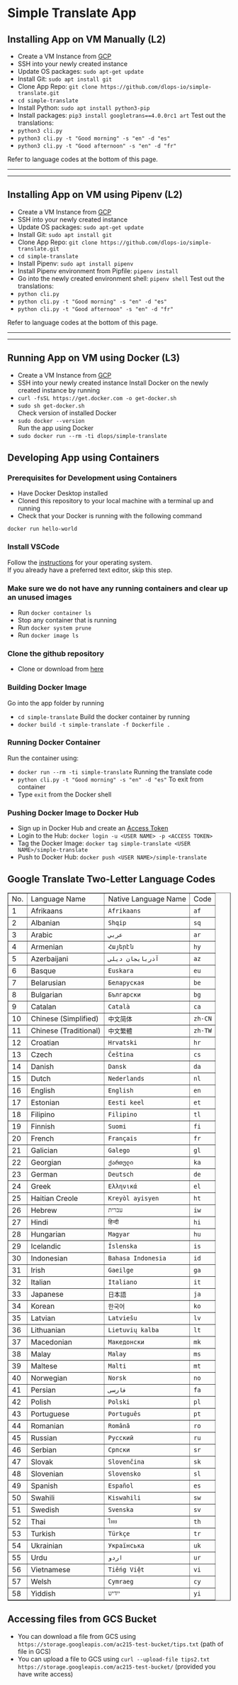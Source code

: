 # Simple Translate App

## Installing App on VM Manually (L2)
* Create a VM Instance from [GCP](https://console.cloud.google.com/compute/instances)
* SSH into your newly created instance
* Update OS packages: `sudo apt-get update`
* Install Git: `sudo apt install git`
* Clone App Repo: `git clone https://github.com/dlops-io/simple-translate.git`
* `cd simple-translate`
* Install Python: `sudo apt install python3-pip`
* Install packages: `pip3 install googletrans==4.0.0rc1 art`
Test out the translations:
* `python3 cli.py`
* `python3 cli.py -t "Good morning" -s "en" -d "es"`
* `python3 cli.py -t "Good afternoon" -s "en" -d "fr"`

Refer to language codes at the bottom of this page.

---
---

## Installing App on VM using Pipenv (L2)
* Create a VM Instance from [GCP](https://console.cloud.google.com/compute/instances)
* SSH into your newly created instance
* Update OS packages: `sudo apt-get update`
* Install Git: `sudo apt install git`
* Clone App Repo: `git clone https://github.com/dlops-io/simple-translate.git`
* `cd simple-translate`
* Install Pipenv: `sudo apt install pipenv`
* Install Pipenv environment from Pipfile: `pipenv install`
* Go into the newly created environment shell: `pipenv shell`
Test out the translations:
* `python cli.py`
* `python cli.py -t "Good morning" -s "en" -d "es"`
* `python cli.py -t "Good afternoon" -s "en" -d "fr"`

Refer to language codes at the bottom of this page.

---
---


## Running App on VM using Docker (L3)

* Create a VM Instance from [GCP](https://console.cloud.google.com/compute/instances)
* SSH into your newly created instance
Install Docker on the newly created instance by running
* `curl -fsSL https://get.docker.com -o get-docker.sh`
* `sudo sh get-docker.sh`  
Check version of installed Docker
* `sudo docker --version`  
Run the app using Docker
* `sudo docker run --rm -ti dlops/simple-translate`

## Developing App using Containers

### Prerequisites for Development using Containers
* Have Docker Desktop installed
* Cloned this repository to your local machine with a terminal up and running
* Check that your Docker is running with the following command

`docker run hello-world`


### Install VSCode  
Follow the [instructions](https://code.visualstudio.com/download) for your operating system.  
If you already have a preferred text editor, skip this step.  

### Make sure we do not have any running containers and clear up an unused images
* Run `docker container ls`
* Stop any container that is running
* Run `docker system prune`
* Run `docker image ls`

### Clone the github repository
- Clone or download from [here](https://github.com/dlops-io/simple-translate)

### Building Docker Image
Go into the app folder by running
* `cd simple-translate`
Build the docker container by running
* `docker build -t simple-translate -f Dockerfile .`

### Running Docker Container
Run the container using:
* `docker run --rm -ti simple-translate`
Running the translate code
* `python cli.py -t "Good morning" -s "en" -d "es"`
To exit from container
* Type `exit` from the Docker shell

### Pushing Docker Image to Docker Hub
* Sign up in Docker Hub and create an [Access Token](https://hub.docker.com/settings/security)
* Login to the Hub: `docker login -u <USER NAME> -p <ACCESS TOKEN>`
* Tag the Docker Image: `docker tag simple-translate <USER NAME>/simple-translate`
* Push to Docker Hub: `docker push <USER NAME>/simple-translate`


## Google Translate Two-Letter Language Codes
<table border="1">
<tbody>
<tr><td>No.</td><td>Language Name</td><td>Native Language Name</td><td>Code</td></tr>
<tr><td>1</td><td>Afrikaans</td><td><code>Afrikaans</code></td><td><code>af</code></td></tr>
<tr><td>2</td><td>Albanian</td><td><code>Shqip</code></td><td><code>sq</code></td></tr>
<tr><td>3</td><td>Arabic</td><td><code>عربي</code></td><td><code>ar</code></td></tr>
<tr><td>4</td><td>Armenian</td><td><code>Հայերէն</code></td><td><code>hy</code></td></tr>
<tr><td>5</td><td>Azerbaijani</td><td><code>آذربایجان دیلی</code></td><td><code>az</code></td></tr>
<tr><td>6</td><td>Basque</td><td><code>Euskara</code></td><td><code>eu</code></td></tr>
<tr><td>7</td><td>Belarusian</td><td><code>Беларуская</code></td><td><code>be</code></td></tr>
<tr><td>8</td><td>Bulgarian</td><td><code>Български</code></td><td><code>bg</code></td></tr>
<tr><td>9</td><td>Catalan</td><td><code>Català</code></td><td><code>ca</code></td></tr>
<tr><td>10</td><td>Chinese (Simplified)</td><td><code>中文简体</code></td><td><code>zh-CN</code></td></tr>
<tr><td>11</td><td>Chinese (Traditional)</td><td><code>中文繁體</code></td><td><code>zh-TW</code></td></tr>
<tr><td>12</td><td>Croatian</td><td><code>Hrvatski</code></td><td><code>hr</code></td></tr>
<tr><td>13</td><td>Czech</td><td><code>Čeština</code></td><td><code>cs</code></td></tr>
<tr><td>14</td><td>Danish</td><td><code>Dansk</code></td><td><code>da</code></td></tr>
<tr><td>15</td><td>Dutch</td><td><code>Nederlands</code></td><td><code>nl</code></td></tr>
<tr><td>16</td><td>English</td><td><code>English</code></td><td><code>en</code></td></tr>
<tr><td>17</td><td>Estonian</td><td><code>Eesti keel</code></td><td><code>et</code></td></tr>
<tr><td>18</td><td>Filipino</td><td><code>Filipino</code></td><td><code>tl</code></td></tr>
<tr><td>19</td><td>Finnish</td><td><code>Suomi</code></td><td><code>fi</code></td></tr>
<tr><td>20</td><td>French</td><td><code>Français</code></td><td><code>fr</code></td></tr>
<tr><td>21</td><td>Galician</td><td><code>Galego</code></td><td><code>gl</code></td></tr>
<tr><td>22</td><td>Georgian</td><td><code>ქართული</code></td><td><code>ka</code></td></tr>
<tr><td>23</td><td>German</td><td><code>Deutsch</code></td><td><code>de</code></td></tr>
<tr><td>24</td><td>Greek</td><td><code>Ελληνικά</code></td><td><code>el</code></td></tr>
<tr><td>25</td><td>Haitian Creole</td><td><code>Kreyòl ayisyen</code></td><td><code>ht</code></td></tr>
<tr><td>26</td><td>Hebrew</td><td><code>עברית</code></td><td><code>iw</code></td></tr>
<tr><td>27</td><td>Hindi</td><td><code>हिन्दी</code></td><td><code>hi</code></td></tr>
<tr><td>28</td><td>Hungarian</td><td><code>Magyar</code></td><td><code>hu</code></td></tr>
<tr><td>29</td><td>Icelandic</td><td><code>Íslenska</code></td><td><code>is</code></td></tr>
<tr><td>30</td><td>Indonesian</td><td><code>Bahasa Indonesia</code></td><td><code>id</code></td></tr>
<tr><td>31</td><td>Irish</td><td><code>Gaeilge</code></td><td><code>ga</code></td></tr>
<tr><td>32</td><td>Italian</td><td><code>Italiano</code></td><td><code>it</code></td></tr>
<tr><td>33</td><td>Japanese</td><td><code>日本語</code></td><td><code>ja</code></td></tr>
<tr><td>34</td><td>Korean</td><td><code>한국어</code></td><td><code>ko</code></td></tr>
<tr><td>35</td><td>Latvian</td><td><code>Latviešu</code></td><td><code>lv</code></td></tr>
<tr><td>36</td><td>Lithuanian</td><td><code>Lietuvių kalba</code></td><td><code>lt</code></td></tr>
<tr><td>37</td><td>Macedonian</td><td><code>Македонски</code></td><td><code>mk</code></td></tr>
<tr><td>38</td><td>Malay</td><td><code>Malay</code></td><td><code>ms</code></td></tr>
<tr><td>39</td><td>Maltese</td><td><code>Malti</code></td><td><code>mt</code></td></tr>
<tr><td>40</td><td>Norwegian</td><td><code>Norsk</code></td><td><code>no</code></td></tr>
<tr><td>41</td><td>Persian</td><td><code>فارسی</code></td><td><code>fa</code></td></tr>
<tr><td>42</td><td>Polish</td><td><code>Polski</code></td><td><code>pl</code></td></tr>
<tr><td>43</td><td>Portuguese</td><td><code>Português</code></td><td><code>pt</code></td></tr>
<tr><td>44</td><td>Romanian</td><td><code>Română</code></td><td><code>ro</code></td></tr>
<tr><td>45</td><td>Russian</td><td><code>Русский</code></td><td><code>ru</code></td></tr>
<tr><td>46</td><td>Serbian</td><td><code>Српски</code></td><td><code>sr</code></td></tr>
<tr><td>47</td><td>Slovak</td><td><code>Slovenčina</code></td><td><code>sk</code></td></tr>
<tr><td>48</td><td>Slovenian</td><td><code>Slovensko</code></td><td><code>sl</code></td></tr>
<tr><td>49</td><td>Spanish</td><td><code>Español</code></td><td><code>es</code></td></tr>
<tr><td>50</td><td>Swahili</td><td><code>Kiswahili</code></td><td><code>sw</code></td></tr>
<tr><td>51</td><td>Swedish</td><td><code>Svenska</code></td><td><code>sv</code></td></tr>
<tr><td>52</td><td>Thai</td><td><code>ไทย</code></td><td><code>th</code></td></tr>
<tr><td>53</td><td>Turkish</td><td><code>Türkçe</code></td><td><code>tr</code></td></tr>
<tr><td>54</td><td>Ukrainian</td><td><code>Українська</code></td><td><code>uk</code></td></tr>
<tr><td>55</td><td>Urdu</td><td><code>اردو</code></td><td><code>ur</code></td></tr>
<tr><td>56</td><td>Vietnamese</td><td><code>Tiếng Việt</code></td><td><code>vi</code></td></tr>
<tr><td>57</td><td>Welsh</td><td><code>Cymraeg</code></td><td><code>cy</code></td></tr>
<tr><td>58</td><td>Yiddish</td><td><code>ייִדיש</code></td><td><code>yi</code></td></tr>
</tbody>
</table>



## Accessing files from GCS Bucket
* You can download a file from GCS using `https://storage.googleapis.com/ac215-test-bucket/tips.txt` (path of file in GCS)
* You can upload a file to GCS using `curl --upload-file tips2.txt https://storage.googleapis.com/ac215-test-bucket/` (provided you have write access)

